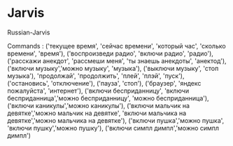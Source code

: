 # Jarvis
Russian-Jarvis

Commands :
('текущее время', 'сейчас времени', 'который час', 'сколько времени', 'время'),
('воспроизведи радио', 'включи радио', 'радио'),
('расскажи анекдот', 'рассмеши меня', 'ты знаешь анекдоты', 'анектод'),
('включи музыку','можно музыку', 'музыка'),
('выключи музыку', 'стоп музыка'),
'продолжай', 'продолжить', 'плей', 'плэй', 'пуск'),
('остановись', 'отключение'),
('пауза', 'стоп'),
('браузер', 'яндекс пожалуйста', 'интернет'),
('включи бесприданницу', 'включи бесприданница','можно бесприданницу', 'можно бесприданница'),
('включи каникулы','можно каникулы'),
('включи мальчик на девятке','можно мальчик на девятке', 'включи мальчика на девятке','можно мальчика на девятке'),
('включи пушка','можно пушка', 'включи пушку','можно пушку'),
('включи симпл димпл','можно симпл димпл')
